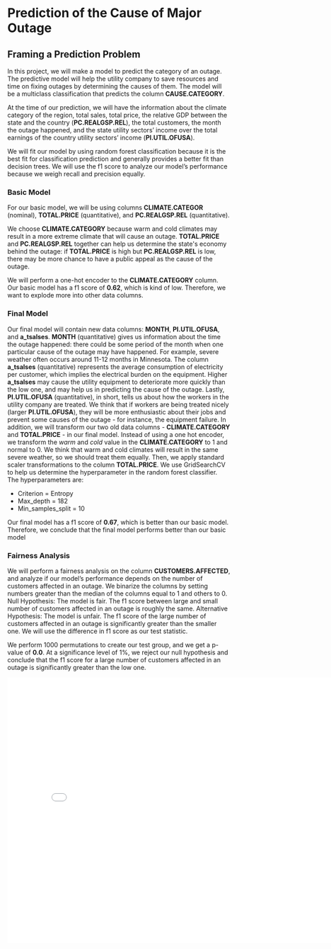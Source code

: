 # Prediction of the Cause of Major Outage

## Framing a Prediction Problem
In this project, we will make a model to predict the category of an outage. The predictive model will help the utility company to save resources and time on fixing outages by determining the causes of them. The model will be a multiclass classification that predicts the column **CAUSE.CATEGORY**. 

At the time of our prediction, we will have the information about the climate category of the region, total sales, total price, the relative GDP between the state and the country (**PC.REALGSP.REL**), the total customers, the month the outage happened, and the state utility sectors’ income over the total earnings of the country utility sectors’ income (**PI.UTIL.OFUSA**). 

We will fit our model by using random forest classification because it is the best fit for classification prediction and generally provides a better fit than decision trees. We will use the f1 score to analyze our model’s performance because we weigh recall and precision equally. 

### Basic Model
For our basic model, we will be using columns **CLIMATE.CATEGOR** (nominal), **TOTAL.PRICE** (quantitative), and **PC.REALGSP.REL** (quantitative). 

We choose **CLIMATE.CATEGORY** because warm and cold climates may result in a more extreme climate that will cause an outage. **TOTAL.PRICE** and **PC.REALGSP.REL** together can help us determine the state's economy behind the outage: if **TOTAL.PRICE** is high but **PC.REALGSP.REL** is low, there may be more chance to have a public appeal as the cause of the outage. 

We will perform a one-hot encoder to the **CLIMATE.CATEGORY** column. Our basic model has a f1 score of **0.62**, which is kind of low. Therefore, we want to explode more into other data columns.  

### Final Model
Our final model will contain new data columns: **MONTH**, **PI.UTIL.OFUSA**, and **a_tsalses**. **MONTH** (quantitative) gives us information about the time the outage happened: there could be some period of the month when one particular cause of the outage may have happened. For example, severe weather often occurs around 11-12 months in Minnesota. The column **a_tsalses** (quantitative) represents the average consumption of electricity per customer, which implies the electrical burden on the equipment. Higher **a_tsalses** may cause the utility equipment to deteriorate more quickly than the low one, and may help us in predicting the cause of the outage. Lastly, **PI.UTIL.OFUSA** (quantitative), in short, tells us about how the workers in the utility company are treated. We think that if workers are being treated nicely (larger **PI.UTIL.OFUSA**), they will be more enthusiastic about their jobs and prevent some causes of the outage - for instance, the equipment failure. 
In addition, we will transform our two old data columns - **CLIMATE.CATEGORY** and **TOTAL.PRICE** - in our final model. Instead of using a one hot encoder, we transform the *warm* and *cold* value in the **CLIMATE.CATEGORY** to 1 and normal to 0. We think that warm and cold climates will result in the same severe weather, so we should treat them equally. Then, we apply standard scaler transformations to the column **TOTAL.PRICE**. 
We use GridSearchCV to help us determine the hyperparameter in the random forest classifier. The hyperparameters are:
- Criterion = Entropy
- Max_depth = 182
- Min_samples_split = 10

Our final model has a f1 score of **0.67**, which is better than our basic model. Therefore, we conclude that the final model performs better than our basic model

### Fairness Analysis
We will perform a fairness analysis on the column **CUSTOMERS.AFFECTED**, and analyze if our model’s performance depends on the number of customers affected in an outage. We binarize the columns by setting numbers greater than the median of the columns equal to 1 and others to 0. 
	Null Hypothesis: The model is fair. The f1 score between large and small number of customers affected in an outage is roughly the same. 
	Alternative Hypothesis: The model is unfair. The f1 score of the large number of customers affected in an outage is significantly greater than the smaller one. 
We will use the difference in f1 score as our test statistic.

We perform 1000 permutations to create our test group, and we get a p-value of **0.0**. At a significance level of 1%, we reject our null hypothesis and conclude that the f1 score for a large number of customers affected in an outage is significantly greater than the low one. 

<iframe
  src="plt/fairness.html"
  width="800"
  height="600"
  frameborder="0"
></iframe>

